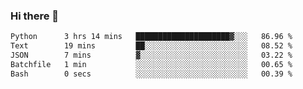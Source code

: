 ### Hi there 👋

<!--START_SECTION:waka-->

```txt
Python      3 hrs 14 mins   █████████████████████▓░░░   86.96 %
Text        19 mins         ██░░░░░░░░░░░░░░░░░░░░░░░   08.52 %
JSON        7 mins          ▓░░░░░░░░░░░░░░░░░░░░░░░░   03.22 %
Batchfile   1 min           ░░░░░░░░░░░░░░░░░░░░░░░░░   00.65 %
Bash        0 secs          ░░░░░░░░░░░░░░░░░░░░░░░░░   00.39 %
```

<!--END_SECTION:waka-->
